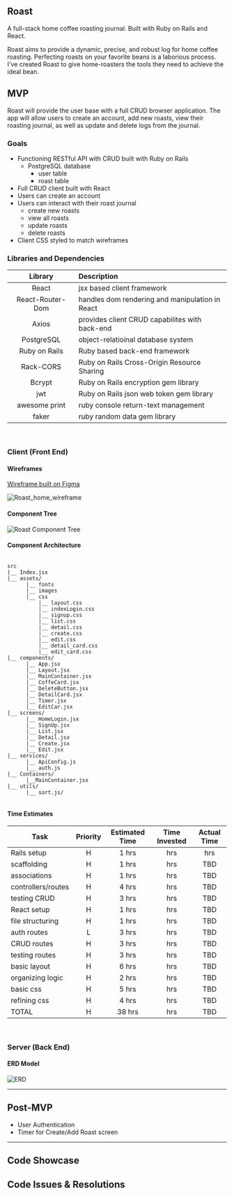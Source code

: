 ## Roast

A full-stack home coffee roasting journal. Built with Ruby on Rails and React.

Roast aims to provide a dynamic, precise, and robust log for home coffee roasting. Perfecting roasts on your favorite beans is a laborious process. I've created Roast to give home-roasters the tools they need to achieve the ideal bean.


## MVP

Roast will provide the user base with a full CRUD browser application. The app will allow users to create an account, add new roasts, view their roasting journal, as well as update and delete logs from the journal.


### Goals

- Functioning RESTful API with CRUD built with Ruby on Rails
  - PostgreSQL database
    - user table
    - roast table
- Full CRUD client built with React
- Users can create an account
- Users can interact with their roast journal
  - create new roasts
  - view all roasts
  - update roasts
  - delete roasts
- Client CSS styled to match wireframes

### Libraries and Dependencies

|     Library      | Description                                |
| :--------------: | :----------------------------------------- |
|      React       | jsx based client framework|
| React-Router-Dom | handles dom rendering and manipulation in React |
|      Axios       | provides client CRUD capabilites with back-end|
|    PostgreSQL    | object-relatioinal database system |
|  Ruby on Rails   | Ruby based back-end framework |
|   Rack-CORS      | Ruby on Rails Cross-Origin Resource Sharing |
|     Bcrypt       | Ruby on Rails encryption gem library |
|      jwt         | Ruby on Rails json web token gem library |
|  awesome print   | ruby console return-text management |
|     faker        | ruby random data gem library |

<br>

### Client (Front End)

#### Wireframes

[Wireframe built on Figma](https://www.figma.com/file/omQOSDP7DrWljFGpiiJdsN/Roast?node-id=0%3A1)

![Roast_home_wireframe](https://user-images.githubusercontent.com/90333715/145507264-c4e6087f-eedf-4780-8462-e99d8861ba25.png)


#### Component Tree

![Roast Component Tree](https://user-images.githubusercontent.com/90333715/145506711-106a1b82-9bec-47f7-9cad-64fbf01f7875.png)

#### Component Architecture

``` structure

src
|__ Index.jsx
|__ assets/
      |__ fonts
      |__ images
      |__ css
          |__ layout.css
          |__ indexLogin.css
          |__ signup.css
          |__ list.css
          |__ detail.css
          |__ create.css
          |__ edit.css
          |__ detail_card.css
          |__ edit_card.css
|__ components/
      |__ App.jsx
      |__ Layout.jsx
      |__ MainContainer.jsx
      |__ CoffeCard.jsx
      |__ DeleteButton.jsx
      |__ DetailCard.jsx
      |__ Timer.jsx
      |__ EditCar.jsx
|__ screens/
      |__ HomeLogin.jsx
      |__ SignUp.jsx
      |__ List.jsx
      |__ Detail.jsx
      |__ Create.jsx
      |__ Edit.jsx
|__ services/
      |__ ApiConfig.js
      |__ auth.js
|__ Containers/
      |__MainContainer.jsx
|__ utils/
      |__ sort.js/
      
```

      
      
#### Time Estimates

| Task                | Priority | Estimated Time | Time Invested | Actual Time |
| ------------------- | :------: | :------------: | :-----------: | :---------: |
| Rails setup   |    H     |     1 hrs      |      hrs     |     hrs     |
| scaffolding   |    H     |     1 hrs      |      hrs     |     TBD     |
| associations  |    H     |     1 hrs      |      hrs     |     TBD     |
| controllers/routes |  H  |     4 hrs      |      hrs     |     TBD     |
| testing CRUD  |    H     |     3 hrs      |      hrs     |     TBD     |
| React setup   |    H     |     1 hrs      |      hrs     |     TBD     |
| file structuring |    H  |     1 hrs      |      hrs     |     TBD     |
| auth routes   |    L     |     3 hrs      |      hrs     |     TBD     |
| CRUD routes   |    H     |     3 hrs      |      hrs     |     TBD     |
| testing routes |    H    |     3 hrs      |      hrs     |     TBD     |
| basic layout  |    H     |     6 hrs      |      hrs     |     TBD     |  
| organizing logic | H     |     2 hrs      |      hrs     |     TBD     |  
| basic css     |    H     |     5 hrs      |      hrs     |     TBD     |
| refining css  |    H     |     4 hrs      |      hrs     |     TBD     |
| TOTAL         |    H     |     38 hrs     |      hrs     |     TBD     |


<br>

### Server (Back End)

#### ERD Model

![ERD](https://user-images.githubusercontent.com/90333715/145507583-40425bec-52fe-437a-8d7b-9f6d1cdec035.png)
<br>

***

## Post-MVP

- User Authentication
- Timer for Create/Add Roast screen

***

## Code Showcase


## Code Issues & Resolutions

